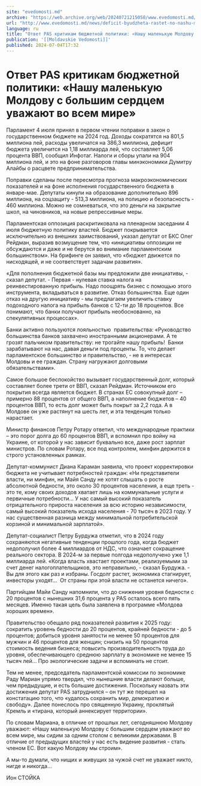 ```yaml
---
site: "evedomosti.md"
archive: "https://web.archive.org/web/20240721215058/www.evedomosti.md/news/deficit-byudzheta-rastet-no-nashu-malenkuyu-moldovu-s-bolshi"
url: "http://www.evedomosti.md/news/deficit-byudzheta-rastet-no-nashu-malenkuyu-moldovu-s-bolshi"
language: ru
title: "Ответ PAS критикам бюджетной политики: «Нашу маленькую Молдову с большим сердцем уважают во всем мире»"
publication: '[[Moldavskie Vedomosti]]'
published: 2024-07-04T17:32
---
```


# Ответ PAS критикам бюджетной политики: «Нашу маленькую Молдову с большим сердцем уважают во всем мире»

Парламент 4 июля принял в первом чтении поправки в закон о государственном бюджете на 2024 год. Доходы сократятся на 801,5 миллиона лей, расходы увеличатся на 386,3 миллиона, дефицит бюджета увеличится на 1,18 миллиарда лей, что составляет 5,06 процента ВВП, сообщил Инфотаг. Налоги и сборы упали на 904 миллиона лей, и это на фоне разговоров главы минэкономики Думитру Алайбы о расцвете предпринимательства.

Поправки сделаны после пересмотра прогноза макроэкономических показателей и на фоне исполнения государственного бюджета в январе-мае. Депутаты кинули на образование дополнительно 896 миллиона, на соцзащиту - 513,3 миллиона, на полицию и безопасность - 460 миллиона. Можно не сомневаться, что это деньги на закрытие школ, на чиновников, на новые репрессивные меры.

Парламентская оппозиция раскритиковала на пленарном заседании 4 июля бюджетную политику властей. Бюджет покрывается исключительно из внешних заимствований, указал депутат от БКС Олег Рейдман, выразив возмущение тем, что «инициативы оппозиции не обсуждаются и даже и не берутся во внимание парламентским большинством». На брифинге он заявил, что «бюджет движется по нисходящей, и не соответствует задачам развития».

«Для пополнения бюджетной базы мы предложили две инициативы, - сказал депутат. - Первая - нулевая ставка налога на реинвестированную прибыль. Надо поощрять бизнес с помощью этого инструмента, вкладываться в развитие. Отказ большинства. Еще один отказ на другую инициативу - мы предлагаем увеличить ставку подоходного налога на прибыль банков с 12-ти до 18 процентов. Все понимают, что банки получают прибыль необоснованно, на спекулятивных процессах».

Банки активно пользуются лояльностью  правительства: «Руководство большинства банков захвачено иностранными акционерами. А те грозят пальчиком правительству: не трогайте нашу прибыль!  Банки зарабатывают на нас, давая деньги под проценты. То, что делает парламентское большинство и правительство, - не в интересах Молдовы и ее граждан. Страну нагружают долговыми обязательствами».

Самое большое беспокойство вызывает государственный долг, который составляет более трети от ВВП, сказал Рейдман. Источником его покрытия всегда является бюджет. В странах ЕС совокупный долг – примерно 88 процентов от общего ВВП, а наполнение бюджетов – 40 процентов ВВП, то есть долг может быть покрыт за 2,2 года. А в Молдове он уже растянут на шесть лет, и эта тенденция только нарастает.

Министр финансов Петру Ротару ответил, что международные практики – это порог долга до 60 процентов ВВП, и вспомнил про войну на Украине, от которой у нас зависит буквально все, даже рост зарплат министров. По словам Ротару, все под контролем, минфин держится в строго установленных рамках.

Депутат-коммунист Диана Караман заявила, что проект корректировки бюджета не учитывает потребностей граждан: «Ни представители власти, ни минфин, ни Майя Санду не хотят слышать о росте абсолютной бедности, это около 30 процентов населения, а еще треть - это те, кому своих доходов хватает лишь на коммунальные услуги и первичные потребности... У нас самый высокий показатель отрицательного прироста населения за всю историю независимости, самый высокий показатель исхода населения - 70 тысяч в 2023 году. У нас существенная разница между минимальной потребительской корзиной и минимальной зарплатой».

Депутат-социалист Петру Бурдужа отметил, что в 2024 году сохраняются негативные тенденции прошлого года, когда бюджет недополучил более 4 миллиардов от НДС, что означает сокращение реального сектора. В 2024-м за первые полгода недополучено уже 1,1 миллиарда лей. «Когда власть хвастает проектами, реализуемыми за счет денег налогоплательщиков, это неправильно, - сказал Бурдужа. - Вы для этого как раз и избраны. Госдолг растет, экономика стагнирует, инвесторы уходят...  От страны при этой власти не останется ничего».

Партийцам Майи Санду напомнили, что до снижения уровня бедности с 20 процентов с нынешних 31,6 процента у PAS осталось всего пять месяцев. Именно такая цель была заявлена в программе «Молдова хороших времен».

Правительство обещало ряд показателей развития к 2025 году: сократить уровень бедности до 20 процентов, крайней бедности - до 5 процентов; добиться уровня занятости не менее 50 процентов для мужчин и 46 процентов для женщин; снизить на 50 процентов стоимость ведения бизнеса; повысить производительность труда до уровня, обеспечивающего среднюю зарплату в экономике не менее 15 тысяч лей… Про экологические задачи и вспоминать не стоит.

Тем не менее, председатель парламентской комиссии по экономике Раду Мариан упрямо твердил, что нынешние власти делают больше, чем предыдущие, и есть большие достижения. Поскольку назвать эти достижения депутат PAS затруднился – он тут же перешел на констатацию того, что «удалось сохранить мир, демократию и свободу». Далее понеслось про священную Украину, проклятый Кремль и «тирана, который аннексирует территории».

По словам Мариана, в отличие от прошлых лет, сегодняшнюю Молдову уважают: «Нашу маленькую Молдову с большим сердцем уважают во всем мире, мы сидим за одним столом с великими державами. В отличие от предыдущих властей у нас есть видение развития - стать членом ЕС. Вот какую Молдову мы строим».

А мы-то думали, что нищих и живущих за чужой счет не уважает никто, нигде и никогда…

Ион СТОЙКА